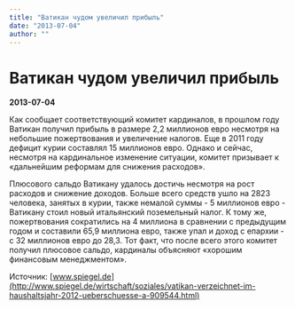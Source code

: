 ```yaml
---
title: "Ватикан чудом увеличил прибыль"
date: "2013-07-04"
author: ""
---
```


# Ватикан чудом увеличил прибыль

**2013-07-04** 

Как сообщает соответствующий комитет кардиналов, в прошлом году Ватикан получил прибыль в размере 2,2 миллионов евро несмотря на небольшие пожертвования и увеличение налогов. Еще в 2011 году дефицит курии составлял 15 миллионов евро. Однако и сейчас, несмотря на кардинальное изменение ситуации, комитет призывает к «дальнейшим реформам для снижения расходов».

Плюсового сальдо Ватикану удалось достичь несмотря на рост расходов и снижение доходов. Больше всего средств ушло на 2823 человека, занятых в курии, также немалой суммы - 5 миллионов евро - Ватикану стоил новый итальянский поземельный налог. К тому же, пожертвования сократились на 4 миллиона в сравнении с предыдущим годом и составили 65,9 миллиона евро, также упал и доход с епархии - с 32 миллионов евро до 28,3. Тот факт, что после всего этого комитет получил плюсовое сальдо, кардиналы объясняют «хорошим финансовым менеджментом».

Источник: [www.spiegel.de](http://www.spiegel.de/wirtschaft/soziales/vatikan-verzeichnet-im-haushaltsjahr-2012-ueberschuesse-a-909544.html)
